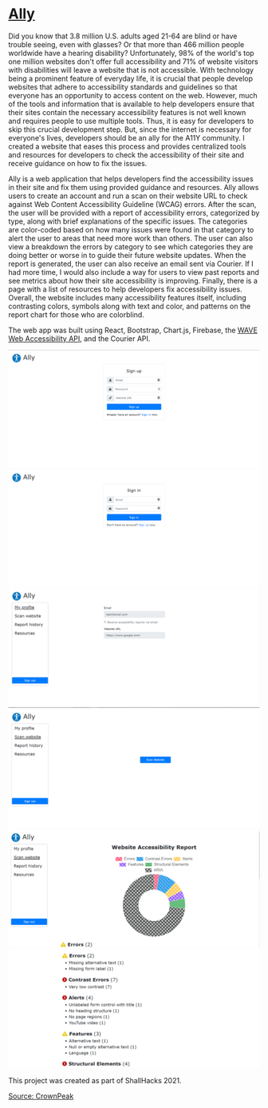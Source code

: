 # [Ally](https://amyweitzman.github.io/shellhacks-21/)


Did you know that 3.8 million U.S. adults aged 21-64 are blind or have trouble seeing, even with glasses? Or that more than 466 million people worldwide have a hearing disability? Unfortunately, 98% of the world's top one million websites don't offer full accessibility and 71% of website visitors with disabilities will leave a website that is not accessible. With technology being a prominent feature of everyday life, it is crucial that people develop websites that adhere to accessibility standards and guidelines so that everyone has an opportunity to access content on the web. However, much of the tools and information that is available to help developers ensure that their sites contain the necessary accessibility features is not well known and requires people to use multiple tools. Thus, it is easy for developers to skip this crucial development step. But, since the internet is necessary for everyone's lives, developers should be an ally for the A11Y community. I created a website that eases this process and provides centralized tools and resources for developers to check the accessibility of their site and receive guidance on how to fix the issues. 

Ally is a web application that helps developers find the accessibility issues in their site and fix them using provided guidance and resources. Ally allows users to create an account and run a scan on their website URL to check against Web Content Accessibility Guideline (WCAG) errors. After the scan, the user will be provided with a report of accessibility errors, categorized by type, along with brief explanations of the specific issues. The categories are color-coded based on how many issues were found in that category to alert the user to areas that need more work than others. The user can also view a breakdown the errors by category to see which categories they are doing better or worse in to guide their future website updates. When the report is generated, the user can also receive an email sent via Courier. If I had more time, I would also include a way for users to view past reports and see metrics about how their site accessibility is improving. Finally, there is a page with a list of resources to help developers fix accessibility issues. Overall, the website includes many accessibility features itself, including contrasting colors, symbols along with text and color, and patterns on the report chart for those who are colorblind.

The web app was built using React, Bootstrap, Chart.js, Firebase, the [WAVE Web Accessibility API](https://wave.webaim.org/), and the Courier API.

<img src="https://github.com/AmyWeitzman/shellhacks-21/blob/dev/sign-up.PNG" alt="Sign up page">

<img src="https://github.com/AmyWeitzman/shellhacks-21/blob/dev/sign-in.PNG" alt="Sign in page">

<img src="https://github.com/AmyWeitzman/shellhacks-21/blob/dev/profile.PNG" alt="Profile page">

<img src="https://github.com/AmyWeitzman/shellhacks-21/blob/dev/scan.PNG" alt="Website scan page">

<img src="https://github.com/AmyWeitzman/shellhacks-21/blob/dev/scan-report-1.PNG" alt="Website Accessibility Report: Chart breakdown of issues by category">

<img src="https://github.com/AmyWeitzman/shellhacks-21/blob/dev/scan-report-2.PNG" alt="Website Accessibility Report: List of accessibility issues">

This project was created as part of ShallHacks 2021.

[Source: CrownPeak](https://www.crownpeak.com/blog/accessibility-ada/the-ultimate-list-of-web-accessibility-and-ada-statistics)
